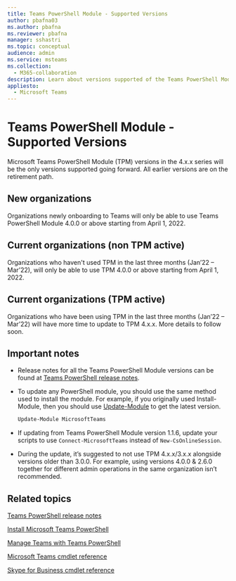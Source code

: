```yaml
---
title: Teams PowerShell Module - Supported Versions
author: pbafna03
ms.author: pbafna
ms.reviewer: pbafna
manager: sshastri
ms.topic: conceptual
audience: admin
ms.service: msteams
ms.collection: 
  - M365-collaboration
description: Learn about versions supported of the Teams PowerShell Module, used for administration of Microsoft Teams.
appliesto: 
  - Microsoft Teams
---
```


# Teams PowerShell Module - Supported Versions

Microsoft Teams PowerShell Module (TPM) versions in the 4.x.x series will be the only versions supported going forward. All earlier versions are on the retirement path.



## New organizations

Organizations newly onboarding to Teams will only be able to use Teams PowerShell Module 4.0.0 or above starting from April 1, 2022.



## Current organizations (non TPM active)

Organizations who haven't used TPM in the last three months (Jan’22 – Mar’22), will only be able to use TPM 4.0.0 or above starting from April 1, 2022.



## Current organizations (TPM active)

Organizations who have been using TPM in the last three months (Jan’22 – Mar’22) will have more time to update to TPM 4.x.x. More details to follow soon.



## Important notes

- Release notes for all the Teams PowerShell Module versions can be found at [Teams PowerShell release notes](teams-powershell-release-notes.md).

- To update any PowerShell module, you should use the same method used to install the module. For example, if you originally used Install-Module, then you should use [Update-Module](/powershell/module/powershellget/update-module) to get the latest version.  

  ```powershell
  Update-Module MicrosoftTeams
  ```

-	If updating from Teams PowerShell Module version 1.1.6, update your scripts to use `Connect-MicrosoftTeams` instead of `New-CsOnlineSession`.

-	During the update, it’s suggested to not use TPM 4.x.x/3.x.x alongside versions older than 3.0.0. For example, using versions 4.0.0 & 2.6.0 together for different admin operations in the same organization isn’t recommended. 



## Related topics

[Teams PowerShell release notes](teams-powershell-release-notes.md)

[Install Microsoft Teams PowerShell](teams-powershell-install.md)

[Manage Teams with Teams PowerShell](teams-powershell-managing-teams.md)

[Microsoft Teams cmdlet reference](/powershell/module/teams) 

[Skype for Business cmdlet reference](/powershell/module/skype) 
